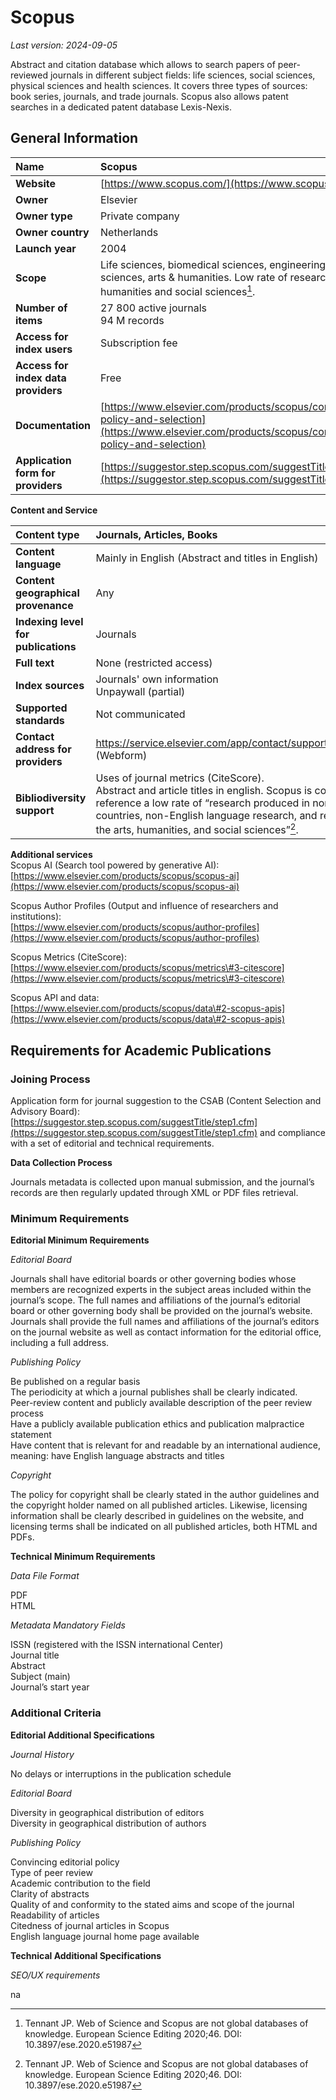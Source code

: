 # Scopus

*Last version: 2024-09-05*

Abstract and citation database which allows to search papers of peer-reviewed journals in different subject fields: life sciences, social sciences, physical sciences and health sciences. It covers three types of sources: book series, journals, and trade journals. Scopus also allows patent searches in a dedicated patent database Lexis-Nexis. 

## General Information

| Name | Scopus |
| :---- | :---- |
| **Website** | [https://www.scopus.com/](https://www.scopus.com/) |
| **Owner** | Elsevier |
| **Owner type** | Private company |
| **Owner country** | Netherlands |
| **Launch year** | 2004 |
| **Scope** | Life sciences, biomedical sciences, engineering, social sciences, arts & humanities. Low rate of research from arts, humanities and social sciences[^1]. |
| **Number of items** | 27 800 active journals  <br />94 M records |
| **Access for index users** | Subscription fee |
| **Access for index data providers** | Free  |
| **Documentation** | [https://www.elsevier.com/products/scopus/content/content-policy-and-selection](https://www.elsevier.com/products/scopus/content/content-policy-and-selection) |
| **Application form for providers** | [https://suggestor.step.scopus.com/suggestTitle/step1.cfm](https://suggestor.step.scopus.com/suggestTitle/step1.cfm)  |

**Content and Service**

| Content type | Journals, Articles, Books |
| :---- | :---- |
| **Content language** | Mainly in English (Abstract and titles in English) |
| **Content geographical provenance** | Any |
| **Indexing level for publications** | Journals |
| **Full text** | None (restricted access) |
| **Index sources** | Journals' own information <br />Unpaywall (partial) |
| **Supported standards** | Not communicated |
| **Contact address for providers** | https://service.elsevier.com/app/contact/supporthub/scopus/ (Webform) |
| **Bibliodiversity support** | Uses of journal metrics (CiteScore).  <br />Abstract and article titles in english. Scopus is considered to reference a low rate of “research produced in non-Western countries, non-English language research, and research from the arts, humanities, and social sciences”[^2]. |

**Additional services**  
Scopus AI (Search tool powered by generative AI):  
[https://www.elsevier.com/products/scopus/scopus-ai](https://www.elsevier.com/products/scopus/scopus-ai)

 Scopus Author Profiles (Output and influence of researchers and institutions):  
[https://www.elsevier.com/products/scopus/author-profiles](https://www.elsevier.com/products/scopus/author-profiles)

Scopus Metrics (CiteScore):  
[https://www.elsevier.com/products/scopus/metrics\#3-citescore](https://www.elsevier.com/products/scopus/metrics\#3-citescore)

Scopus API and data:   
[https://www.elsevier.com/products/scopus/data\#2-scopus-apis](https://www.elsevier.com/products/scopus/data\#2-scopus-apis) 

## Requirements for Academic Publications

### Joining Process

Application form for journal suggestion to the CSAB (Content Selection and Advisory Board):  
[https://suggestor.step.scopus.com/suggestTitle/step1.cfm](https://suggestor.step.scopus.com/suggestTitle/step1.cfm) and compliance with a set of editorial and technical requirements.

**Data Collection Process**

Journals metadata is collected upon manual submission, and the journal’s records are then regularly updated through XML or PDF files retrieval. 

### Minimum Requirements

**Editorial Minimum Requirements**

*Editorial Board*

Journals shall have editorial boards or other governing bodies whose members are recognized experts in the subject areas included within the journal’s scope. The full names and affiliations of the journal’s editorial board or other governing body shall be provided on the journal’s website.  
Journals shall provide the full names and affiliations of the journal’s editors on the journal website as well as contact information for the editorial office, including a full address.

*Publishing Policy*

Be published on a regular basis  
The periodicity at which a journal publishes shall be clearly indicated.  
Peer-review content and publicly available description of the peer review process  
Have a publicly available publication ethics and publication malpractice statement  
Have content that is relevant for and readable by an international audience, meaning: have English language abstracts and titles

*Copyright*

The policy for copyright shall be clearly stated in the author guidelines and the copyright holder named on all published articles. Likewise, licensing information shall be clearly described in guidelines on the website, and licensing terms shall be indicated on all published articles, both HTML and PDFs.

**Technical Minimum Requirements**

*Data File Format* 

PDF  
HTML

*Metadata Mandatory Fields* 

ISSN (registered with the ISSN international Center)  
Journal title  
Abstract   
Subject (main)  
Journal’s start year

### Additional Criteria

**Editorial Additional Specifications**

*Journal History* 

No delays or interruptions in the publication schedule

*Editorial Board*

Diversity in geographical distribution of editors   
Diversity in geographical distribution of authors

*Publishing Policy*

Convincing editorial policy   
Type of peer review  
Academic contribution to the field   
Clarity of abstracts   
Quality of and conformity to the stated aims and scope of the journal   
Readability of articles  
Citedness of journal articles in Scopus  
English language journal home page available

**Technical Additional Specifications**

*SEO/UX requirements*

na
  
[^1]:  Tennant JP. Web of Science and Scopus are not global databases of knowledge. European Science Editing 2020;46. DOI: 10.3897/ese.2020.e51987
[^2]:  Tennant JP. Web of Science and Scopus are not global databases of knowledge. European Science Editing 2020;46. DOI: 10.3897/ese.2020.e51987
